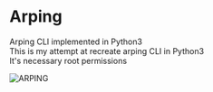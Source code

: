 # Arping
Arping CLI implemented in Python3  
This is my attempt at recreate arping CLI in Python3  
It's necessary root permissions  
  
  

![ARPING](https://raw.githubusercontent.com/victor-oliveira1/Arping/master/Arping.pn)
